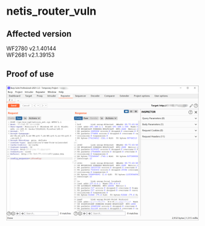 # netis_router_vuln
## Affected version
WF2780 v2.1.40144  
WF2681 v2.1.39153

## Proof of use
![](https://github.com/windy-purple/netis_router_vuln/blob/main/img/3.png)
